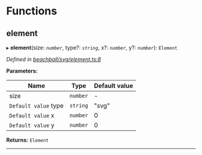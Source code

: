 

# Functions

<a id="element"></a>

##  element

▸ **element**(size: *`number`*, type?: *`string`*, x?: *`number`*, y?: *`number`*): `Element`

*Defined in [beachball/svg/element.ts:8](https://github.com/polkadot-js/ui/blob/e3edfd3/packages/ui-identicon/src/beachball/svg/element.ts#L8)*

**Parameters:**

| Name | Type | Default value |
| ------ | ------ | ------ |
| size | `number` | - |
| `Default value` type | `string` | &quot;svg&quot; |
| `Default value` x | `number` | 0 |
| `Default value` y | `number` | 0 |

**Returns:** `Element`

___

